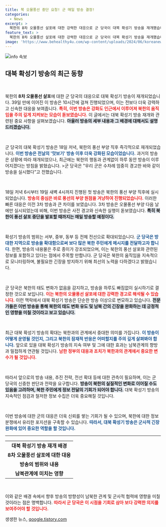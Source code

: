 ```yaml
---
title: 북 오물풍선 중단 요청! 군 매일 방송 결정!
categories:
  - News
excerpt: >
  북한의 8차 오물풍선 살포에 대한 강력한 대응으로 군 당국이 대북 확성기 방송을 재개했습니다. 10시간 밤샘 방송을 포함, 매일 방송을 실시할 방침 가지며 북한의 움직임을 예의주시하고 있습니다.
feature_text: >
  북한의 8차 오물풍선 살포에 대한 강력한 대응으로 군 당국이 대북 확성기 방송을 재개했습니다. 10시간 밤샘 방송을 포함, 매일 방송을 실시할 방침 가지며 북한의 움직임을 예의주시하고 있습니다.
image: 'https://www.behealthy4u.com/wp-content/uploads/2024/06/koreanews.jpg'
---
```


<p><img src="https://www.behealthy4u.com/wp-content/uploads/2024/06/koreanews.jpg" alt="info 속보" /></p>

<h2 data-ke-size="size26">대북 확성기 방송의 최근 동향</h2>

<p data-ke-size="size16">&nbsp;</p>

<p>북한의 <b>8차 오물풍선 살포</b>에 대한 군 당국의 대응으로 대북 확성기 방송이 재개되었습니다. 39일 만에 이어진 이 방송은 10시간에 걸쳐 진행되었으며, 이는 전보다 더욱 강력하고 신속한 대응을 보여줍니다. <b><span style="color: #ee2323;">특히, 이번 방송은 강화도 인근에서 이루어져 북한의 움직임을 주의 깊게 지켜보는 모습이 돋보였습니다.</span></b> 이 글에서는 대북 확성기 방송 재개와 관련된 중요 사항을 살펴보겠습니다. <b><span style="background-color: #21538527;">아울러 방송의 세부 내용과 그 배경에 대해서도 설명드리겠습니다.</span></b></p>

<p data-ke-size="size16">&nbsp;</p>

<p>군 당국의 대북 확성기 방송은 18일 저녁, 북한의 풍선 부양 직후 즉각적으로 재개되었습니다. <b><span style="color: #1a5490;">이번 방송은 전날의 '맛보기' 방송 이후 더욱 강화된 모습이었습니다.</span></b> 과거의 방송은 상황에 따라 재개되었으나, 최근에는 북한의 행동과 관계없이 하루 동안 방송이 이루어지겠다는 방침을 밝혔습니다. &gt;군 당국은 "우리 군은 수차례 엄중히 경고한 바와 같이 방송을 실시했다"고 전했습니다.</p>

<p data-ke-size="size16">&nbsp;</p>

<p>18일 저녁 6시부터 19일 새벽 4시까지 진행된 첫 방송은 북한의 풍선 부양 직후에 실시되었습니다. <b><span style="color: #ee2323;">방송의 중심은 바로 풍선의 부양 원점을 겨냥하여 진행되었습니다.</span></b> 이러한 빠른 대응은 이전 3차 방송과 큰 차이를 보였습니다. 3차 방송은 오물풍선 부양 다음 날에만 실시되었는데 비해, 이번 방송은 사전 경고와 신속한 실행이 돋보였습니다. <b><span style="background-color: #21538527;">특히 북한이 풍선 살포 중단을 발표할 때까지는 매일 방송할 예정이다.</span></b></p>

<p data-ke-size="size16">&nbsp;</p>

<p>확성기 방송의 범위는 서부, 중부, 동부 등 전체 전선으로 확대되었습니다. <b><span style="color: #1a5490;">군 당국은 방대한 지역으로 방송을 확대함으로써 보다 많은 북한 주민에게 메시지를 전달하고자 합니다.</span></b> 한편, 방송의 내용물은 주로 종이가 강조되었으며, 이는 북한의 풍선 살포와 관련된 정보를 포함하고 있다는 점에서 주목할 만합니다. 군 당국은 북한의 움직임을 지속적으로 모니터링하며, 불필요한 긴장을 방지하기 위해 최선의 노력을 다하겠다고 밝혔습니다.</p>

<p data-ke-size="size16">&nbsp;</p>

<p>군 당국은 북한의 태도 변화가 없음을 감지하고, 방송을 하루도 빠짐없이 실시하기로 결정한 것으로 보입니다. <b><span style="color: #ee2323;">이는 북한의 오물풍선 살포에 대한 강력한 경고로 해석될 수 있습니다.</span></b> 이런 맥락에서 대북 확성기 방송은 단순한 방송 이상으로 변모하고 있습니다. <b><span style="background-color: #21538527;">전문가들은 이번 방송을 통해 북한의 태도 변화 유도 및 남북 간의 긴장을 완화하는 데 긍정적인 영향을 미칠 것이라고 보고 있습니다.</span></b></p>

<p data-ke-size="size16">&nbsp;</p>

<p>최근 대북 확성기 방송의 확대는 북한과의 관계에서 중대한 의미를 가집니다. <b><span style="color: #1a5490;">이 방송이 어떻게 운영될 것인지, 그리고 북한의 잠재적 반응은 어떠할지를 주의 깊게 살펴봐야 합니다.</span></b> 앞으로 있을 대북 확성기 방송의 지속 여부 및 그에 대한 효과는 남북관계의 향방과 밀접하게 연관될 것입니다. <b><span style="color: #ee2323;">남한 정부의 대응과 조치가 북한과의 관계에서 중요한 변수가 될 것입니다.</span></b></p>

<p data-ke-size="size16">&nbsp;</p>

<p>따라서 앞으로의 방송 내용, 추진 전략, 전선 확대 등에 대한 관측이 필요하며, 이는 군 당국의 신중한 판단과 전략을 요구합니다. <b><span style="background-color: #21538527;">방송이 북한의 실질적인 변화로 이어질 수도 있음을 고려하며, 북한 주민에게 정보 전달의 기회가 되어야 합니다.</span></b> 대북 확성기 방송의 지속적인 점검과 철저한 정보 수집은 더욱 중요해질 것입니다. </p>

<p data-ke-size="size16">&nbsp;</p>

<p>이번 방송에 대한 군의 대응은 더욱 신뢰를 쌓는 기회가 될 수 있으며, 북한에 대한 정보 분쟁에서 유리한 포지션을 구축할 수 있습니다. <b><span style="color: #1a5490;">따라서, 대북 확성기 방송은 군사적 긴장 완화에 있어 중요한 역할을 할 것입니다.</span></b></p>

<hr>

<table style="border-collapse: collapse; width: 100%;">
<tr>
<td style="text-align: center; height: 17px;"><b>대북 확성기 방송 재개 배경</b></td>
</tr>
<tr>
<td style="text-align: center; height: 17px;"><b>8차 오물풍선 살포에 대한 대응</b></td>
</tr>
<tr>
<td style="text-align: center; height: 17px;"><b>방송의 범위와 내용</b></td>
</tr>
<tr>
<td style="text-align: center; height: 17px;"><b>남북관계에 미치는 영향</b></td>
</tr>
</table> 

<p data-ke-size="size16">&nbsp;</p>

<p>이와 같은 배경 속에서 향후 방송의 방향성이 남북한 관계 및 군사적 협력에 영향을 미칠 것이라는 점은 명백합니다. <b><span style="color: #ee2323;">따라서 군 당국은 이 시점을 기회로 삼아 보다 강력한 의지를 보여주어야 할 것입니다.</span></b></p>
생생한 뉴스, <a href="https://qoogle.tistory.com" rel="dofollow">qoogle.tistory.com</a>


